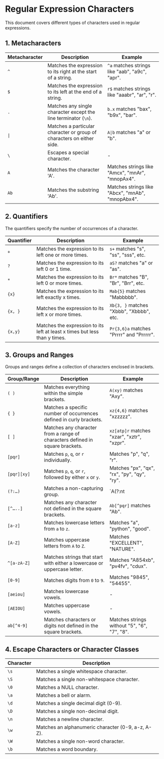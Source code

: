 # Regular Expression Characters

This document covers different types of characters used in regular expressions.

## 1. Metacharacters

| Metacharacter | Description | Example |
|---------------|-------------|---------|
| `^`           | Matches the expression to its right at the start of a string. | `^a` matches strings like "aab", "a9c", "apr". |
| `$`           | Matches the expression to its left at the end of a string. | `r$` matches strings like "aaabr", "ar", "r". |
| `.`           | Matches any single character except the line terminator (`\n`). | `b.x` matches "bax", "b9x", "bar". |
| `\|`           | Matches a particular character or group of characters on either side. | `A\|b` matches "a" or "b". |
| `\`           | Escapes a special character. | - |
| `A`           | Matches the character 'A'. | Matches strings like "Amcx", "mnAr", "mnopAx4". |
| `Ab`          | Matches the substring 'Ab'. | Matches strings like "Abcx", "mnAb", "mnopAbx4". |

## 2. Quantifiers

The quantifiers specify the number of occurrences of a character.

| Quantifier | Description | Example |
|------------|-------------|---------|
| `+`        | Matches the expression to its left one or more times. | `s+` matches "s", "ss", "sss", etc. |
| `?`        | Matches the expression to its left 0 or 1 time. | `aS?` matches "a" or "as". |
| `*`        | Matches the expression to its left 0 or more times. | `Br*` matches "B", "Br", "Brr", etc. |
| `{x}`      | Matches the expression to its left exactly x times. | `Mab{5}` matches "Mabbbbb". |
| `{x, }`    | Matches the expression to its left x or more times. | `Xb{3, }` matches "Xbbb", "Xbbbb", etc. |
| `{x,y}`    | Matches the expression to its left at least x times but less than y times. | `Pr{3,6}a` matches "Prrrr" and "Prrrrr". |

## 3. Groups and Ranges

Groups and ranges define a collection of characters enclosed in brackets.

| Group/Range | Description | Example |
|-------------|-------------|---------|
| `( )`       | Matches everything within the simple brackets. | `A(xy)` matches "Axy". |
| `{ }`       | Matches a specific number of occurrences defined in curly brackets. | `xz{4,6}` matches "xzzzzz". |
| `[ ]`       | Matches any character from a range of characters defined in square brackets. | `xz[atp]r` matches "xzar", "xztr", "xzpr". |
| `[pqr]`     | Matches `p`, `q`, or `r` individually. | Matches "p", "q", "r". |
| `[pqr][xy]` | Matches `p`, `q`, or `r`, followed by either `x` or `y`. | Matches "px", "qx", "rx", "py", "qy", "ry". |
| `(?:…)`     | Matches a non-capturing group. | `A(?:nt|pple)` matches "Apple". |
| `[^…..]`    | Matches any character not defined in the square brackets. | `Ab[^pqr]` matches "Ab". |
| `[a-z]`     | Matches lowercase letters from `a` to `z`. | Matches "a", "python", "good". |
| `[A-Z]`     | Matches uppercase letters from `A` to `Z`. | Matches "EXCELLENT", "NATURE". |
| `^[a-zA-Z]` | Matches strings that start with either a lowercase or uppercase letter. | Matches "A854xb", "pv4fv", "cdux". |
| `[0-9]`     | Matches digits from `0` to `9`. | Matches "9845", "54455". |
| `[aeiou]`   | Matches lowercase vowels. | - |
| `[AEIOU]`   | Matches uppercase vowels. | - |
| `ab[^4-9]`  | Matches characters or digits not defined in the square brackets. | Matches strings without "5", "6", "7", "8". |

## 4. Escape Characters or Character Classes

| Character | Description |
|-----------|-------------|
| `\s`      | Matches a single whitespace character. |
| `\S`      | Matches a single non-whitespace character. |
| `\0`      | Matches a NULL character. |
| `\a`      | Matches a bell or alarm. |
| `\d`      | Matches a single decimal digit (0-9). |
| `\D`      | Matches a single non-decimal digit. |
| `\n`      | Matches a newline character. |
| `\w`      | Matches an alphanumeric character (0-9, a-z, A-Z). |
| `\W`      | Matches a single non-word character. |
| `\b`      | Matches a word boundary. |
